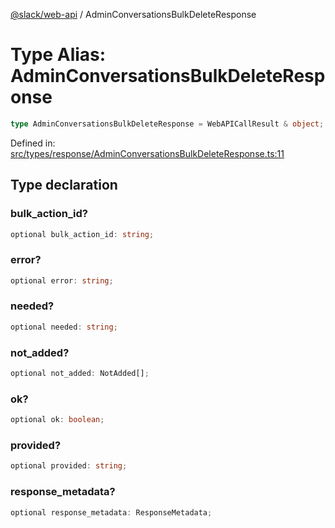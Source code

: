 [@slack/web-api](../index.md) / AdminConversationsBulkDeleteResponse

# Type Alias: AdminConversationsBulkDeleteResponse

```ts
type AdminConversationsBulkDeleteResponse = WebAPICallResult & object;
```

Defined in: [src/types/response/AdminConversationsBulkDeleteResponse.ts:11](https://github.com/slackapi/node-slack-sdk/blob/main/packages/web-api/src/types/response/AdminConversationsBulkDeleteResponse.ts#L11)

## Type declaration

### bulk\_action\_id?

```ts
optional bulk_action_id: string;
```

### error?

```ts
optional error: string;
```

### needed?

```ts
optional needed: string;
```

### not\_added?

```ts
optional not_added: NotAdded[];
```

### ok?

```ts
optional ok: boolean;
```

### provided?

```ts
optional provided: string;
```

### response\_metadata?

```ts
optional response_metadata: ResponseMetadata;
```
